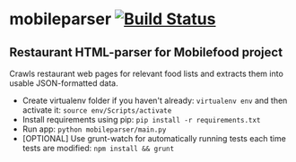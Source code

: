 # mobileparser [![Build Status](https://travis-ci.org/aatkin/mobileparser.png)](https://travis-ci.org/aatkin/mobileparser) #

## Restaurant HTML-parser for Mobilefood project ##

Crawls restaurant web pages for relevant food lists and extracts them into usable JSON-formatted data.

  * Create virtualenv folder if you haven't already: `virtualenv env` and then activate it: `source env/Scripts/activate`
  * Install requirements using pip: `pip install -r requirements.txt`
  * Run app: `python mobileparser/main.py`
  * [OPTIONAL] Use grunt-watch for automatically running tests each time tests are modified: `npm install && grunt`